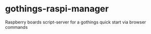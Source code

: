 # gothings-raspi-manager
Raspberry boards script-server for a gothings quick start via browser commands 
